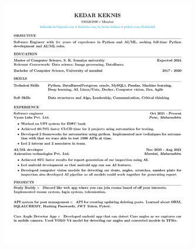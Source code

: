 ![KedarKeknis.jpg](https://github.com/Kekniskd/Kekniskd/blob/main/Kedar_Keknis_Software_Engineer.jpg)

